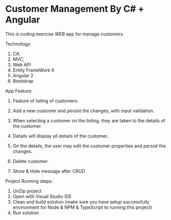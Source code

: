# Customer Management By C# + Angular
This is coding exercise WEB app for manage customers

Technology:

1. C#, 
2. MVC, 
3. Web API
4. Entity FrameWork 6
5. Angular 2
6. Bootstrap

App Feature:

1. Feature of listing of customers.

2. Add a new customer and persist the changes, with input validation.

3. When selecting a customer on the listing, they are taken to the details of the customer.

4. Details will display all details of the customer..

5. On the details, the user may edit the customer properties and persist the changes.

6. Delete customer.

7. Show & Hide message after CRUD 

Project Running steps:

1. UnZip project
2. Open with Visual Studio IDE
3. Clean and build solution (make sure you have setup successfully environment for Node & NPM & TypeScript to running this project)
4. Run solution

